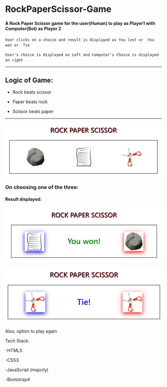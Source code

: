 # RockPaperScissor-Game
#### A Rock Paper Scissor game for the user(Human) to play as Player1 with Computer(Bot) as Player 2
 
`User clicks on a choice and result is displayed as
You lost or 
You won or 
Tie`

`User's choice is displayed on Left and Computer's Choice is displayed on right`

---

## Logic of Game: 

+ Rock beats scissor

+ Paper beats rock

+ Scissor beats paper


---


![](images/Screenshot1.png)

### On choosing one of the three: 


#### Result displayed:

![](images/Screenshot2.png)

![](images/Screenshot3.png)
 
Also, option to play again

Tech Stack: 

-HTML5

-CSS3

-JavaScript (majorly) 

-Bootstrap4
